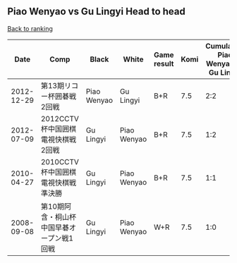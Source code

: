 ## Piao Wenyao vs Gu Lingyi Head to head

[Back to ranking](../../index.md)




| **Date** | **Comp** | **Black** | **White** | **Game result** | **Komi** | **Cumulative Piao Wenyao vs Gu Lingyi** | **Piao Wenyao streak** | **Gu Lingyi streak** | 
| --- | --- | --- | --- | --- | --- | --- | --- | --- |
| 2012-12-29 | 第13期リコー杯囲碁戦2回戦 | Piao Wenyao | Gu Lingyi | B+R | 7.5 | 2:2 | 1 | 0 | 
| 2012-07-09 | 2012CCTV杯中国囲棋電視快棋戦2回戦 | Gu Lingyi | Piao Wenyao | B+R | 7.5 | 1:2 | 0 | 2 | 
| 2010-04-27 | 2010CCTV杯中国囲棋電視快棋戦準決勝 | Gu Lingyi | Piao Wenyao | B+R | 7.5 | 1:1 | 0 | 1 | 
| 2008-09-08 | 第10期阿含・桐山杯中国早碁オープン戦1回戦 | Gu Lingyi | Piao Wenyao | W+R | 7.5 | 1:0 | 1 | 0 |




